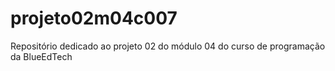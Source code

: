 # projeto02m04c007
Repositório dedicado ao projeto 02 do módulo 04 do curso de programação da BlueEdTech
